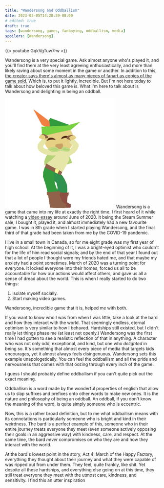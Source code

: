```yaml
---
title: "Wandersong and Oddballism"
date: 2023-03-05T14:28:59-08:00
# edited: true
draft: true
tags: [wandersong, games, fanboying, oddballism, media]
spoilers: [Wandersong]
---
```

<!-- {{< spoilerwarning "Wandersong, Chicory: A Colorful Tale">}} -->
<!-- {{< audio src="/media/wandersong-and-oddballism/thecrater.ogg" loop="true" title="The Crater - A Shell In The Pit" playme="true" >}} -->
{{< youtube GqkVgTuw7rw >}}

Wandersong is a very special game. Ask almost anyone who's played it, and
you'll find them at the very least agreeing enthusiastically, and more than
likely raving about some moment in the game or another. In addition to this,
[the creator says there's almost as many pieces of fanart as copies of the game sold.](https://medium.com/@banovg/reflecting-on-wandersong-f2891fec09aa#7fcb)
Which is, to put it lightly, incredible. But I'm not here today to talk about
how beloved this game is. What I'm here to talk about is Wandersong and
delighting in being an oddball.

![Kiwi Dancing](/media/wandersong-and-oddballism/Dance3-80bpm.webp)
Wandersong is a game that came into my life at exactly the right time. I first
heard of it while watching a [video essay](https://youtu.be/cYnylXvk65s)
around June of 2020. It being the Steam Summer sale, I bought it, played it,
and almost immediately had a new favourite game. I was in 8th grade when I
started playing Wandersong, and the final third of that grade had been taken
from me by the COVID-19 pandemic.

I live in a small town in Canada, so for me eight grade was my first year of
high school. At the beginning of it, I was a bright-eyed optimist who couldn't
for the life of him read social signals; and by the end of that year I found
out that a lot of people I thought were my friends hated me, and that maybe my
anxiety had a point sometimes. March of 2020 was a turning point for everyone.
It locked everyone into their homes, forced us all to be accountable for how
our actions would affect others, and gave us all a sense of dread about the
world. This is when I really started to do two things:

1. Isolate myself socially.
2. Start making video games.

Wandersong, incredible game that it is, helped me with both.

If you want to know who I was from when I was little, take a look at the bard
and how they interact with the world. That seemingly endless, eternal optimism
is very similar to how I behaved. Hardships still existed, but I didn't really
let things phase me (at least not openly.) Wandersong was the first time I had
gotten to see a realistic reflection of that in anything. A character who was
not only odd, exceptional, and kind, but one who *delighted* in being so. It's
something that almost every piece of media that targets kids encourages, yet it
almost always feels disingenuous. Wandersong sets this example
unapologetically. You can feel the oddballism and all the pride and nervousness
that comes with that oozing through every inch of the game.

I guess I should probably define oddballism if you can't quite pick out the
exact meaning.

Oddballism is a word made by the wonderful properties of english that allow us
to slap suffixes and prefixes onto other words to make new ones. It is the
nature and philosophy of being an oddball. An oddball, if you don't know the
meaning of the word, is quite simply someone who is eccentric.

Now, this is a rather broad definition, but to me what oddballism means with
its connotations is particularly someone who is bright and kind in their
weirdness. The bard is a perfect example of this, someone who in their entire
journey treats everyone they meet (even someone actively opposing their goals
in an aggressive way) with kindness, care, and respect. At the same time, the
bard *never* compromises on who they are and how they interact with the world.

At the bard's lowest point in the story, Act 4: March of the Happy Factory,
everything they thought about their journey and what they were capable of
was ripped out from under them. They feel, quite frankly, like shit. Yet
despite all these hardships, and everything else going on at this time, they
still treat everyone they meet with the utmost care, kindness, and sensitivity.
I find this an utter inspiration